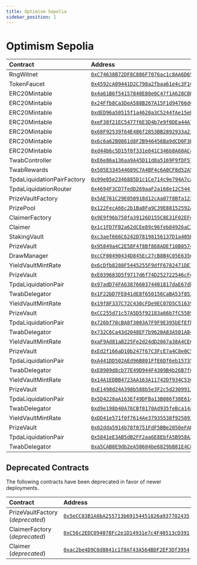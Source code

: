 ```yaml
---
title: Optimism Sepolia
sidebar_position: 1
---
```


# Optimism Sepolia

| Contract | Address |
| :--- | :--- |
| RngWitnet | [`0xC74638B72DF8C886F7076ac1c8AA6D65E3c83034`](https://sepolia-optimism.etherscan.io/address/0xC74638B72DF8C886F7076ac1c8AA6D65E3c83034) |
| TokenFaucet | [`0x4592cA09441D2C798a2fbaa61e4c3F1C29eEa9F1`](https://sepolia-optimism.etherscan.io/address/0x4592cA09441D2C798a2fbaa61e4c3F1C29eEa9F1) |
| ERC20Mintable | [`0x4a61B6f54157840E80e0C47f1A628C0B3744a739`](https://sepolia-optimism.etherscan.io/address/0x4a61B6f54157840E80e0C47f1A628C0B3744a739) |
| ERC20Mintable | [`0x24Ffb8Ca3DeA588B267A15F1d94766dCbA034aE6`](https://sepolia-optimism.etherscan.io/address/0x24Ffb8Ca3DeA588B267A15F1d94766dCbA034aE6) |
| ERC20Mintable | [`0xdED96a50515f1a4620a3C5244fAe15eD7D216d4a`](https://sepolia-optimism.etherscan.io/address/0xdED96a50515f1a4620a3C5244fAe15eD7D216d4a) |
| ERC20Mintable | [`0xeF38f21EC5477f6E3D4b7e9f0DEa44A788C669b0`](https://sepolia-optimism.etherscan.io/address/0xeF38f21EC5477f6E3D4b7e9f0DEa44A788C669b0) |
| ERC20Mintable | [`0x68F92539f64E486f2853BB2892933a21b54829E5`](https://sepolia-optimism.etherscan.io/address/0x68F92539f64E486f2853BB2892933a21b54829E5) |
| ERC20Mintable | [`0x6c6a62B0861d8F2B946456Ba9dCD0F3BAeC54147`](https://sepolia-optimism.etherscan.io/address/0x6c6a62B0861d8F2B946456Ba9dCD0F3BAeC54147) |
| ERC20Mintable | [`0xd44b6c5D15f0f331e041C346b8A60ACcE5cec088`](https://sepolia-optimism.etherscan.io/address/0xd44b6c5D15f0f331e041C346b8A60ACcE5cec088) |
| TwabController | [`0xE6e86a136aa9A45D11d8a5169F9fDF57704DB5cA`](https://sepolia-optimism.etherscan.io/address/0xE6e86a136aa9A45D11d8a5169F9fDF57704DB5cA) |
| TwabRewards | [`0x505E334544689C7A4BF4c6A0CF8d52A5fB6F0A4A`](https://sepolia-optimism.etherscan.io/address/0x505E334544689C7A4BF4c6A0CF8d52A5fB6F0A4A) |
| TpdaLiquidationPairFactory | [`0x99e05e2346885D1c1Ce714c9e794A7ca6E3634b4`](https://sepolia-optimism.etherscan.io/address/0x99e05e2346885D1c1Ce714c9e794A7ca6E3634b4) |
| TpdaLiquidationRouter | [`0x4694F3CD7fedD269aaF2a168e12C544f829a6b50`](https://sepolia-optimism.etherscan.io/address/0x4694F3CD7fedD269aaF2a168e12C544f829a6b50) |
| PrizeVaultFactory | [`0x5AE761C29E050918d12cAa07f8Bfa1230a47f3a6`](https://sepolia-optimism.etherscan.io/address/0x5AE761C29E050918d12cAa07f8Bfa1230a47f3a6) |
| PrizePool | [`0x122FecA66c2b1Ba8Fa9C39E88152592A5496Bc99`](https://sepolia-optimism.etherscan.io/address/0x122FecA66c2b1Ba8Fa9C39E88152592A5496Bc99) |
| ClaimerFactory | [`0x9E9f96b750fa39126D155C8E31F02EFd1a7C5B6f`](https://sepolia-optimism.etherscan.io/address/0x9E9f96b750fa39126D155C8E31F02EFd1a7C5B6f) |
| Claimer | [`0x1c1FD7FB2a62dCEe89c96feb84926aC39277480E`](https://sepolia-optimism.etherscan.io/address/0x1c1FD7FB2a62dCEe89c96feb84926aC39277480E) |
| StakingVault | [`0xc3aef666C6242D78198156137D1a405D2f507ba5`](https://sepolia-optimism.etherscan.io/address/0xc3aef666C6242D78198156137D1a405D2f507ba5) |
| PrizeVault | [`0x95849a4C2E58F4f8Bf868ADEf10B05747A24eE71`](https://sepolia-optimism.etherscan.io/address/0x95849a4C2E58F4f8Bf868ADEf10B05747A24eE71) |
| DrawManager | [`0xcCF00490434D845Ec27cB8B4C05E6356318AafAb`](https://sepolia-optimism.etherscan.io/address/0xcCF00490434D845Ec27cB8B4C05E6356318AafAb) |
| YieldVaultMintRate | [`0x6cDfb8288F5445255F9dfF6782471DE7556fD481`](https://sepolia-optimism.etherscan.io/address/0x6cDfb8288F5445255F9dfF6782471DE7556fD481) |
| PrizeVault | [`0xE039683D5f9717d6f74D252722546cFedAB32250`](https://sepolia-optimism.etherscan.io/address/0xE039683D5f9717d6f74D252722546cFedAB32250) |
| TpdaLiquidationPair | [`0x97adD74FA6387660374401817daE67dbc22402e2`](https://sepolia-optimism.etherscan.io/address/0x97adD74FA6387660374401817daE67dbc22402e2) |
| TwabDelegator | [`0x1F22bD7FE841dE8f650156CaBA53f8523808B48E`](https://sepolia-optimism.etherscan.io/address/0x1F22bD7FE841dE8f650156CaBA53f8523808B48E) |
| YieldVaultMintRate | [`0x19f8F337C72C430cFDe9EC07D5C51639ad143bd5`](https://sepolia-optimism.etherscan.io/address/0x19f8F337C72C430cFDe9EC07D5C51639ad143bd5) |
| PrizeVault | [`0xCC255d71c57A5D5f92183a66b7fC5589151aDcD0`](https://sepolia-optimism.etherscan.io/address/0xCC255d71c57A5D5f92183a66b7fC5589151aDcD0) |
| TpdaLiquidationPair | [`0x726bf70cBA8f3003A7F9F9E395bEfEfbF953a1aa`](https://sepolia-optimism.etherscan.io/address/0x726bf70cBA8f3003A7F9F9E395bEfEfbF953a1aa) |
| TwabDelegator | [`0x732C6Ca43d2048EF7b9620A83A501A84Ba6820bF`](https://sepolia-optimism.etherscan.io/address/0x732C6Ca43d2048EF7b9620A83A501A84Ba6820bF) |
| YieldVaultMintRate | [`0xaF9Ad81aB225Fe2d24dD2067a38A4CE69Ec07784`](https://sepolia-optimism.etherscan.io/address/0xaF9Ad81aB225Fe2d24dD2067a38A4CE69Ec07784) |
| PrizeVault | [`0xEd2f166aD10b247f67C3FcE7a4C8e0C5E54247ea`](https://sepolia-optimism.etherscan.io/address/0xEd2f166aD10b247f67C3FcE7a4C8e0C5E54247ea) |
| TpdaLiquidationPair | [`0xA441DD502AEd96B801FfE6Df6eb1573501cacCB0`](https://sepolia-optimism.etherscan.io/address/0xA441DD502AEd96B801FfE6Df6eb1573501cacCB0) |
| TwabDelegator | [`0xE8909d8cb77E49D944F4309B4b26B7f0e98Ee198`](https://sepolia-optimism.etherscan.io/address/0xE8909d8cb77E49D944F4309B4b26B7f0e98Ee198) |
| YieldVaultMintRate | [`0x14A1EDBB4723AA163A11742Df934C53C43feEC23`](https://sepolia-optimism.etherscan.io/address/0x14A1EDBB4723AA163A11742Df934C53C43feEC23) |
| PrizeVault | [`0xE1498d24A398b588b5e3F2c5d230991304203AD9`](https://sepolia-optimism.etherscan.io/address/0xE1498d24A398b588b5e3F2c5d230991304203AD9) |
| TpdaLiquidationPair | [`0x5D4220aA163Ef49DFBa13B086f38E61ca7215beA`](https://sepolia-optimism.etherscan.io/address/0x5D4220aA163Ef49DFBa13B086f38E61ca7215beA) |
| TwabDelegator | [`0xd9e198b40A76CBf0170Ad935feBca14aec816114`](https://sepolia-optimism.etherscan.io/address/0xd9e198b40A76CBf0170Ad935feBca14aec816114) |
| YieldVaultMintRate | [`0xDD41e571f0f7614Ae37935538f92589363843266`](https://sepolia-optimism.etherscan.io/address/0xDD41e571f0f7614Ae37935538f92589363843266) |
| PrizeVault | [`0x02dda5914b78f0751FdF5BBe2050eFABD95DfF46`](https://sepolia-optimism.etherscan.io/address/0x02dda5914b78f0751FdF5BBe2050eFABD95DfF46) |
| TpdaLiquidationPair | [`0x5841eE3AB5dB2FF2aa6E8EbfA5B958A3C9a4d9A5`](https://sepolia-optimism.etherscan.io/address/0x5841eE3AB5dB2FF2aa6E8EbfA5B958A3C9a4d9A5) |
| TwabDelegator | [`0xa5CAB0E9db2eA50604be6829bB81E4C8770ba176`](https://sepolia-optimism.etherscan.io/address/0xa5CAB0E9db2eA50604be6829bB81E4C8770ba176) |

## Deprecated Contracts

The following contracts have been deprecated in favor of newer deployments.

| Contract | Address |
| :--- | :--- |
| PrizeVaultFactory (*deprecated*) | [`0x5eCC83B1A0bA255713b69154451826a937702435`](https://sepolia-optimism.etherscan.io/address/0x5eCC83B1A0bA255713b69154451826a937702435) |
| ClaimerFactory (*deprecated*) | [`0xC56c2EDC094078Fc2e1D14931e7c4F40513cD391`](https://sepolia-optimism.etherscan.io/address/0xC56c2EDC094078Fc2e1D14931e7c4F40513cD391) |
| Claimer (*deprecated*) | [`0xac2be4D9C0d8841c1f0Af43A564BDF2EF3Df3954`](https://sepolia-optimism.etherscan.io/address/0xac2be4D9C0d8841c1f0Af43A564BDF2EF3Df3954) |